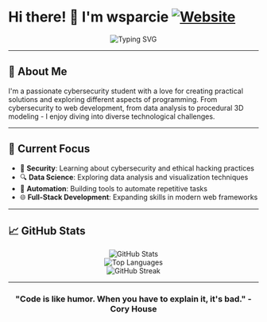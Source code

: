# Hi there! 👋 I'm wsparcie [![Website](https://img.shields.io/badge/Website-wsparcie.github.io-blue)](https://wsparcie.github.io)

<div align="center">
  <img src="https://readme-typing-svg.herokuapp.com?font=Fira+Code&pause=1000&color=2196F3&center=true&vCenter=true&width=435&lines=Python+Developer;Algorithm+Explorer;Console+Programs+Lover;Web+Scraping+Enthusiast;3D+Procedural+Modeling+Hobbyist" alt="Typing SVG" />
</div>

---

## 🚀 About Me

  I'm a passionate cybersecurity student with a love for creating practical solutions and exploring different aspects of programming. From cybersecurity to web development, from data analysis to procedural 3D modeling - I enjoy diving into diverse technological challenges.

---

## 🎯 Current Focus

- 🔐 **Security**: Learning about cybersecurity and ethical hacking practices
- 🔍 **Data Science**: Exploring data analysis and visualization techniques
- 🤖 **Automation**: Building tools to automate repetitive tasks
- 🌐 **Full-Stack Development**: Expanding skills in modern web frameworks

---

## 📈 GitHub Stats

<div align="center">
  <img src="https://github-readme-stats.vercel.app/api?username=wsparcie&show_icons=true&theme=tokyonight&hide_border=true&count_private=true" alt="GitHub Stats" />
</div>

<div align="center">
  <img src="https://github-readme-stats.vercel.app/api/top-langs/?username=wsparcie&layout=compact&theme=tokyonight&hide_border=true" alt="Top Languages" />
</div>

<div align="center">
  <img src="https://github-readme-streak-stats.herokuapp.com/?user=wsparcie&theme=tokyonight&hide_border=true" alt="GitHub Streak" />
</div>

---

<div align="center">
  
### "Code is like humor. When you have to explain it, it's bad." - Cory House

</div>

<!--
**wsparcie/wsparcie** is a ✨ _special_ ✨ repository because its `README.md` (this file) appears on your GitHub profile.

Here are some ideas to get you started:

- 🔭 I’m currently working on ...
- 🌱 I’m currently learning ...
- 👯 I’m looking to collaborate on ...
- 🤔 I’m looking for help with ...
- 💬 Ask me about ...
- 📫 How to reach me: ...
- 😄 Pronouns: ...
- ⚡ Fun fact: ...
-->
